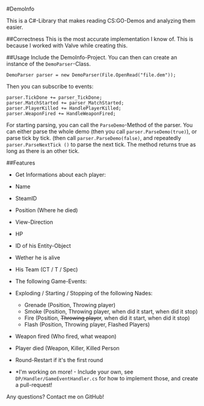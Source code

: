 #DemoInfo


This is a C#-Library that makes reading CS:GO-Demos and analyzing them easier. 

##Correctness
This is the most accurate implementation I know of. This is because I worked with Valve while creating this.

##Usage
Include the DemoInfo-Project. You can then can create an instance of the ``DemoParser``-Class. 

    DemoParser parser = new DemoParser(File.OpenRead("file.dem"));
    
Then you can subscribe to events: 

    parser.TickDone += parser_TickDone;
    parser.MatchStarted += parser_MatchStarted;
	parser.PlayerKilled += HandlePlayerKilled;
	parser.WeaponFired += HandleWeaponFired;
    
For starting parsing, you can call the ``ParseDemo``-Method of the parser. You can either parse the whole demo (then you call ``parser.ParseDemo(true)``), or parse tick by tick. (then call ``parser.ParseDemo(false)``, and repeatedly ``parser.ParseNextTick ()`` to parse the next tick. The method returns true as long as there is an other tick. 

##Features 
* Get Informations about each player:
 * Name
 * SteamID
 * Position (Where he died)
 * View-Direction
 * HP
 * ID of his Entity-Object
 * Wether he is alive
 * His Team (CT / T / Spec)
 
* The following Game-Events: 
 * Exploding / Starting / Stopping of the following Nades: 
   * Grenade (Position, Throwing player)
    * Smoke (Position, Throwing player, when did it start, when did it stop)
    * Fire (Position, ~~Throwing player~~, when did it start, when did it stop)
    * Flash (Position, Throwing player, Flashed Players)
 * Weapon fired (Who fired, what weapon)
 * Player died (Weapon, Killer, Killed Person
 * Round-Restart if it's the first round
 * *I'm working on more! - Include your own, see ``DP/Handler/GameEventHandler.cs`` for how to implement those, and create a pull-request! 
 
 Any questions? Contact me on GitHub!
